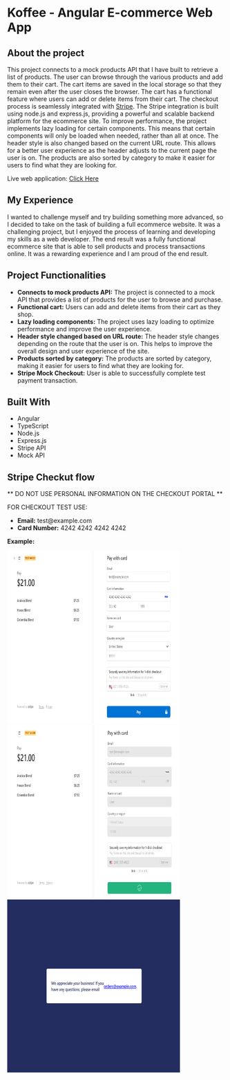 # Koffee - Angular E-commerce Web App

## About the project
This project connects to a mock products API that I have built to retrieve a list of products. The user can browse through the various products and add them to their cart. The cart items are saved in the local storage so that they remain even after the user closes the browser. The cart has a functional feature where users can add or delete items from their cart. The checkout process is seamlessly integrated with <a href="https://stripe.com">Stripe</a>. The Stripe integration is built using node.js and express.js, providing a powerful and scalable backend platform for the ecommerce site.
To improve performance, the project implements lazy loading for certain components. This means that certain components will only be loaded when needed, rather than all at once.
The header style is also changed based on the current URL route. This allows for a better user experience as the header adjusts to the current page the user is on.
The products are also sorted by category to make it easier for users to find what they are looking for.<br>

Live web application: <a href="https://dazzling-piroshki-f56cb2.netlify.app/">Click Here</a></p>

## My Experience
I wanted to challenge myself and try building something more advanced, so I decided to take on the task of building a full ecommerce website. It was a challenging project, but I enjoyed the process of learning and developing my skills as a web developer. The end result was a fully functional ecommerce site that is able to sell products and process transactions online. It was a rewarding experience and I am proud of the end result.

## Project Functionalities
<ul>
    <li><strong>Connects to mock products API:</strong> The project is connected to a mock API that provides a list of products for the user to browse and purchase.</li>
    <li><strong>Functional cart:</strong> Users can add and delete items from their cart as they shop.</li>
    <li><strong>Lazy loading components:</strong> The project uses lazy loading to optimize performance and improve the user experience.</li>
    <li><strong>Header style changed based on URL route:</strong> The header style changes depending on the route that the user is on. This helps to improve the overall design and user experience of the site.</li>
    <li><strong>Products sorted by category:</strong> The products are sorted by category, making it easier for users to find what they are looking for.</li>
    <li><strong>Stripe Mock Checkout:</strong> User is able to successfully complete test payment transaction.</li>
</ul>

## Built With

- Angular
- TypeScript
- Node.js
- Express.js
- Stripe API
- Mock API


## Stripe Checkut flow
<p>** DO NOT USE PERSONAL INFORMATION ON THE CHECKOUT PORTAL **</p>
<p>FOR CHECKOUT TEST USE:</p>
<ul>
    <li><strong>Email:</strong> test@example.com</li>
    <li><strong>Card Number:</strong> 4242 4242 4242 4242</li>
</ul>

<p><strong>Example:</strong></p>
<img src="./src/assets/images/test-checkout-stripe.png" width=400 height=400>
<img src="./src/assets/images/test-checkout-processing-stripe.png" width=400 height=400>
<img src="./src/assets/images/test-checkout-success-stripe.png" width=400 height=400>

